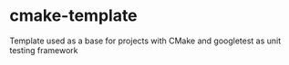 # cmake-template
Template used as a base for projects with CMake and googletest as unit testing framework
